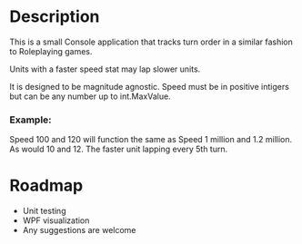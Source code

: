 # Description

This is a small Console application that tracks turn order in a similar fashion to Roleplaying games. 

Units with a faster speed stat may lap slower units. 

It is designed to be magnitude agnostic. Speed must be in positive intigers but can be any number up to int.MaxValue. 

### Example:
Speed 100 and 120 will function the same as Speed 1 million and 1.2 million. 
As would 10 and 12. 
The faster unit lapping every 5th turn.

# Roadmap

- Unit testing
- WPF visualization
- Any suggestions are welcome
